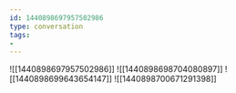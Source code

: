 ```yaml
---
id: 1440898697957502986
type: conversation
tags:
- 
---
```

![[1440898697957502986]]
![[1440898698704080897]]
![[1440898699643654147]]
![[1440898700671291398]]


